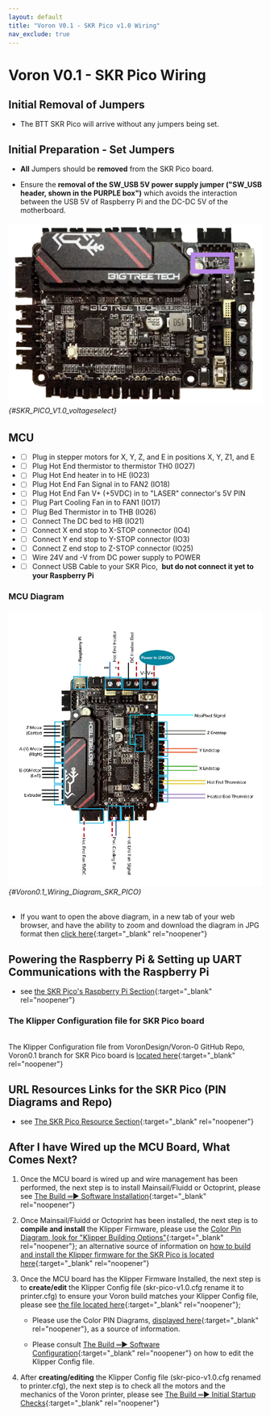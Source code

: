 ```yaml
---
layout: default
title: "Voron V0.1 - SKR Pico v1.0 Wiring"
nav_exclude: true
---
```

# Voron V0.1 - SKR Pico Wiring

## Initial Removal of Jumpers

* The BTT SKR Pico will arrive without any jumpers being set.

## Initial Preparation - Set Jumpers

* **All** Jumpers should be **removed** from the SKR Pico board.

* Ensure the **removal of the SW_USB 5V power supply jumper ("SW_USB header, shown in the <span class="color-blind-purple">PURPLE box</span>")** which avoids the interaction between the USB 5V of Raspberry Pi and the DC-DC 5V of the motherboard.

###### ![](./images/SKR_PICO_V1.0_voltageselect.png) {#SKR_PICO_V1.0_voltageselect}

## MCU

* - [ ] Plug in stepper motors for X, Y, Z, and E in positions X, Y, Z1, and E
* - [ ] Plug Hot End thermistor to thermistor TH0 (IO27)
* - [ ] Plug Hot End heater in to HE (IO23)
* - [ ] Plug Hot End Fan Signal in to FAN2 (IO18)
* - [ ] Plug Hot End Fan V+ (+5VDC) in to "LASER" connector's 5V PIN
* - [ ] Plug Part Cooling Fan in to FAN1 (IO17)
* - [ ] Plug Bed Thermistor in to THB (IO26)
* - [ ] Connect The DC bed to HB (IO21)
* - [ ] Connect X end stop to X-STOP connector (IO4)
* - [ ] Connect Y end stop to Y-STOP connector (IO3)
* - [ ] Connect Z end stop to Z-STOP connector (IO25)
* - [ ] Wire 24V and -V from DC power supply to POWER
* - [ ] Connect USB Cable to your SKR Pico,&nbsp; **but do not connect it yet to your Raspberry Pi**

### MCU Diagram

###### ![](.images/../images/Voron0.1_Wiring_Diagram_SKR_PICO_V1.0.jpg) {#Voron0.1_Wiring_Diagram_SKR_PICO}

* <span class="fs_percent_110">If you want to open the above diagram, in a new tab of your web browser, and have the ability to zoom and download the diagram in JPG format then [click here](./images/Voron0.1_Wiring_Diagram_SKR_PICO_V1.0.jpg){:target="_blank" rel="noopener"}</span>

## Powering the Raspberry Pi & Setting up UART Communications with the Raspberry Pi

* see [the SKR Pico's Raspberry Pi Section](./skr_pico_RaspberryPi#raspberry-pi){:target="_blank" rel="noopener"}

### The Klipper Configuration file for SKR Pico board
<span> <br> </span>
The Klipper Configuration file from VoronDesign/Voron-0 GitHub Repo, Voron0.1 branch for SKR Pico board is [located here](https://raw.githubusercontent.com/VoronDesign/Voron-0/Voron0.1/Firmware/skr-pico-v1.0.cfg){:target="_blank" rel="noopener"}

## URL Resources Links for the SKR Pico (PIN Diagrams and Repo)

* see [The SKR Pico Resource Section](./skr_pico_Resources#color-pin-diagram-for-skr-pico){:target="_blank" rel="noopener"}

## After I have Wired up the MCU Board, What Comes Next?

1. Once the MCU board is wired up and wire management has been performed, the next step is to install Mainsail/Fluidd or Octoprint, please see [The Build ═► Software Installation](../../build/software/index#software-installation){:target="_blank" rel="noopener"}

2. Once Mainsail/Fluidd or Octoprint has been installed, the next step is to **compile and install** the Klipper Firmware, please use the [ Color Pin Diagram, look for "Klipper Building Options"](./images/SKR_PICO_V1.0_Color_PIN_diagram.pdf){:target="_blank" rel="noopener"}; an alternative source of information on [how to build and install the Klipper firmware for the SKR Pico is located here](https://github.com/bigtreetech/SKR-Pico/tree/master/Klipper#how-to-use-klipper-on-skr-pico-v10){:target="_blank" rel="noopener"}


3. Once the MCU board has the Klipper Firmware Installed, the next step is to **create/edit** the Klipper Config file (skr-pico-v1.0.cfg rename it to printer.cfg) to ensure your Voron build matches your Klipper Config file, please see [the file located here](https://raw.githubusercontent.com/VoronDesign/Voron-0/Voron0.1/Firmware/skr-pico-v1.0.cfg){:target="_blank" rel="noopener"};

    * Please use the Color PIN Diagrams, [displayed here](./skr_pico_Resources#color-pin-diagram-for-skr-pico){:target="_blank" rel="noopener"}, as a source of information.

    * Please consult [The Build ═► Software Configuration](../../build/software/configuration#software-configuration){:target="_blank" rel="noopener"} on how to edit the Klipper Config file.

4. After **creating/editing** the Klipper Config file (skr-pico-v1.0.cfg renamed to printer.cfg), the next step is to check all the motors and the mechanics of the Voron printer, please see [The Build ═► Initial Startup Checks](../../build/startup/index#initial-startup-checks){:target="_blank" rel="noopener"}